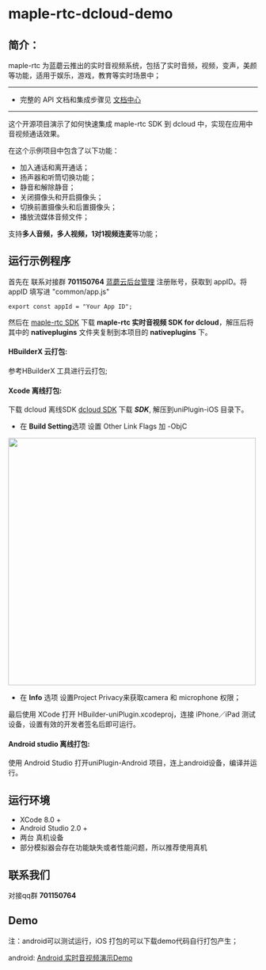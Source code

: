# maple-rtc-dcloud-demo
## 简介：
maple-rtc 为蓝蘑云推出的实时音视频系统，包括了实时音频，视频，变声，美颜等功能，适用于娱乐，游戏，教育等实时场景中；

----------
- 完整的 API 文档和集成步骤见 [文档中心](http://doc.lmaple.com/maple-rtc-dcloud-sdk.html)

----------
这个开源项目演示了如何快速集成 maple-rtc SDK 到 dcloud 中，实现在应用中音视频通话效果。

在这个示例项目中包含了以下功能：

- 加入通话和离开通话；
- 扬声器和听筒切换功能；
- 静音和解除静音；
- 关闭摄像头和开启摄像头；
- 切换前置摄像头和后置摄像头；
- 播放流媒体音频文件；

支持**多人音频，多人视频，1对1视频连麦**等功能；

## 运行示例程序
首先在 联系对接群 **701150764** [蓝蘑云后台管理](http://account.lmaple.com) 注册账号，获取到 appID。将 appID 填写进 "common/app.js"

```
export const appId = "Your App ID";
```

然后在 [maple-rtc SDK](http://sdk.lmaple.com/MapleRtc_DCloud_SDK_Release.zip) 下载 **maple-rtc 实时音视频 SDK for dcloud**，解压后将其中的 **nativeplugins** 文件夹复制到本项目的 **nativeplugins** 下。

#### HBuilderX 云打包:

参考HBuilderX 工具进行云打包;

#### Xcode 离线打包:

下载 dcloud 离线SDK [dcloud SDK](http://sdk.lmaple.com/SDK.zip) 下载 ***SDK***, 解压到uniPlugin-iOS 目录下。

- 在 **Build Setting**选项 设置 Other Link Flags 加 -ObjC 

<img src="http://doc.lmaple.com/image/iOS_3.png" width="500">

- 在 **Info** 选项 设置Project Privacy来获取camera 和 microphone 权限；

最后使用 XCode 打开 HBuilder-uniPlugin.xcodeproj，连接 iPhone／iPad 测试设备，设置有效的开发者签名后即可运行。

#### Android studio 离线打包:

使用 Android Studio 打开uniPlugin-Android 项目，连上android设备，编译并运行。


## 运行环境
- XCode 8.0 +
- Android Studio 2.0 +
- 两台 真机设备
- 部分模拟器会存在功能缺失或者性能问题，所以推荐使用真机

## 联系我们

对接qq群  **701150764**

## Demo
注：android可以测试运行，iOS 打包的可以下载demo代码自行打包产生；

android:
[Android 实时音视频演示Demo](http://fir.kcrtu.com/mapleHAnd)


